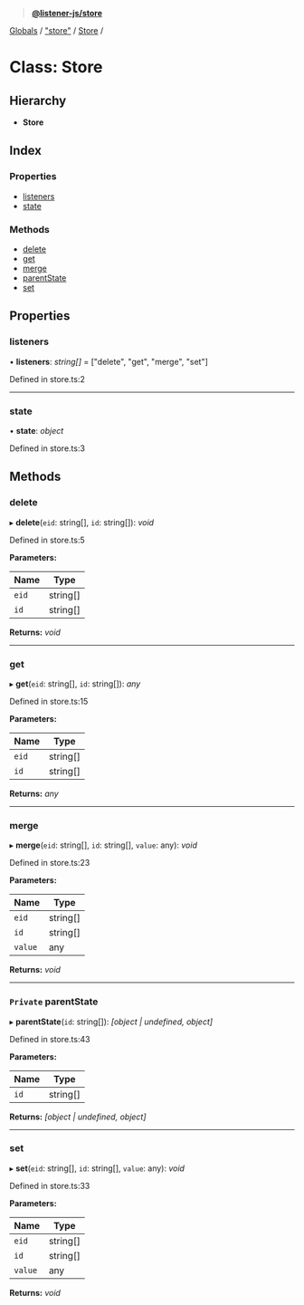 > **[@listener-js/store](../README.md)**

[Globals](../globals.md) / ["store"](../modules/_store_.md) / [Store](_store_.store.md) /

# Class: Store

## Hierarchy

* **Store**

## Index

### Properties

* [listeners](_store_.store.md#listeners)
* [state](_store_.store.md#state)

### Methods

* [delete](_store_.store.md#delete)
* [get](_store_.store.md#get)
* [merge](_store_.store.md#merge)
* [parentState](_store_.store.md#private-parentstate)
* [set](_store_.store.md#set)

## Properties

###  listeners

• **listeners**: *string[]* =  ["delete", "get", "merge", "set"]

Defined in store.ts:2

___

###  state

• **state**: *object*

Defined in store.ts:3

## Methods

###  delete

▸ **delete**(`eid`: string[], `id`: string[]): *void*

Defined in store.ts:5

**Parameters:**

Name | Type |
------ | ------ |
`eid` | string[] |
`id` | string[] |

**Returns:** *void*

___

###  get

▸ **get**(`eid`: string[], `id`: string[]): *any*

Defined in store.ts:15

**Parameters:**

Name | Type |
------ | ------ |
`eid` | string[] |
`id` | string[] |

**Returns:** *any*

___

###  merge

▸ **merge**(`eid`: string[], `id`: string[], `value`: any): *void*

Defined in store.ts:23

**Parameters:**

Name | Type |
------ | ------ |
`eid` | string[] |
`id` | string[] |
`value` | any |

**Returns:** *void*

___

### `Private` parentState

▸ **parentState**(`id`: string[]): *[object | undefined, object]*

Defined in store.ts:43

**Parameters:**

Name | Type |
------ | ------ |
`id` | string[] |

**Returns:** *[object | undefined, object]*

___

###  set

▸ **set**(`eid`: string[], `id`: string[], `value`: any): *void*

Defined in store.ts:33

**Parameters:**

Name | Type |
------ | ------ |
`eid` | string[] |
`id` | string[] |
`value` | any |

**Returns:** *void*